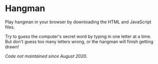# Hangman
Play hangman in your browser by downloading the HTML and JavaScript files.

Try to guess the computer's secret word by typing in one letter at a time. But don't guess too many letters wrong, or the hangman will finish getting drawn!

*Code not maintained since August 2020.*

